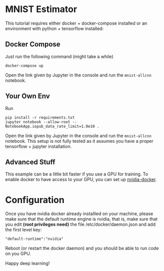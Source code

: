 # MNIST Estimator
This tutorial requires either docker + docker-compose installed or an environment with python + tensorflow installed:

## Docker Compose
Just run the following command (might take a while)
```
docker-compose up
```
Open the link given by Jupyter in the console and run the `mnist-allcnn` notebook.

## Your Own Env
Run
```
pip install -r requirements.txt
jupyter notebook --allow-root --NotebookApp.iopub_data_rate_limit=1.0e10 .
```
Open the link given by Jupyter in the console and run the `mnist-allcnn` notebook. This setup is not fully tested as it assumes you have a proper tensorflow + jupyter installation.


## Advanced Stuff

This example can be a little bit faster if you use a GPU for training. To enable docker to have access to your GPU, you can set up [nvidia-docker](https://github.com/NVIDIA/nvidia-docker).

# Configuration
Once you have nvidia docker already installled on your machine, please make sure that
the default runtime engine is nvidia, that is, make sure that you edit **(root privileges need)** the file /etc/docker/daemon.json and add the first level key:

```
"default-runtime":"nvidia"
```
Reboot (or restart the docker daemon) and you should be able to run code on you GPU.

Happy deep learning!
